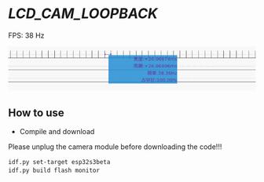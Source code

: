 # _LCD_CAM_LOOPBACK_

FPS: 38 Hz

![fps.png](fps.png)

## How to use

* Compile and download

Please unplug the camera module before downloading the code!!!

```bash
idf.py set-target esp32s3beta
idf.py build flash monitor
```